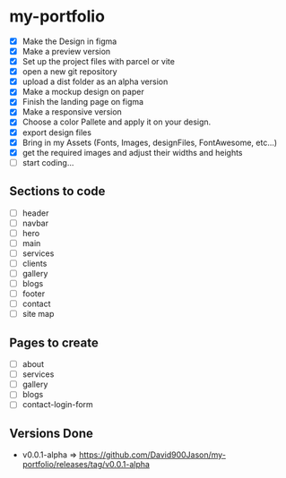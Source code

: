 # my-portfolio
- [x] Make the Design in figma
- [x] Make a preview version
- [x] Set up the project files with parcel or vite
- [x] open a new git repository
- [x] upload a dist folder as an alpha version
- [x] Make a mockup design on paper
- [x] Finish the landing page on figma
- [x] Make a responsive version
- [x] Choose a color Pallete and apply it on your design.
- [x] export design files
- [x] Bring in my Assets (Fonts, Images, designFiles, FontAwesome, etc...)
- [x] get the required images and adjust their widths and heights
- [ ] start coding...

## Sections to code
* [ ] header
* [ ] navbar
* [ ] hero
* [ ] main
* [ ] services
* [ ] clients
* [ ] gallery
* [ ] blogs
* [ ] footer
* [ ] contact
* [ ] site map

## Pages to create
- [ ] about
- [ ] services
- [ ] gallery
- [ ] blogs
- [ ] contact-login-form

## Versions Done
- v0.0.1-alpha => https://github.com/David900Jason/my-portfolio/releases/tag/v0.0.1-alpha
